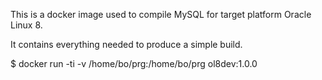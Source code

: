This is a docker image used to compile MySQL for target platform Oracle Linux 8.

It contains everything needed to produce a simple build. 

$ docker run -ti  -v /home/bo/prg:/home/bo/prg ol8dev:1.0.0 